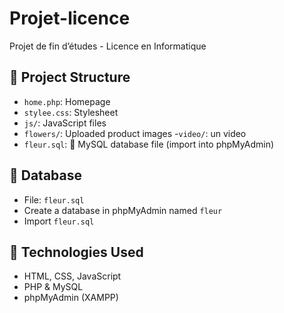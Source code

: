 # Projet-licence
Projet de fin d’études - Licence en Informatique

## 📁 Project Structure
- `home.php`: Homepage
- `stylee.css`: Stylesheet
- `js/`: JavaScript files
- `flowers/`: Uploaded product images
-`video/`: un video
- `fleur.sql`: 💾 MySQL database file (import into phpMyAdmin)

## 💾 Database
- File: `fleur.sql`
- Create a database in phpMyAdmin named `fleur`
- Import `fleur.sql`

## 🧪 Technologies Used
- HTML, CSS, JavaScript
- PHP & MySQL
- phpMyAdmin (XAMPP)



